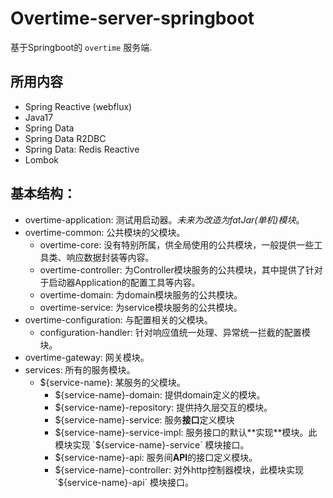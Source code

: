 # Overtime-server-springboot

基于Springboot的 `overtime` 服务端.

## 所用内容
- Spring Reactive (webflux)
- Java17
- Spring Data
- Spring Data R2DBC
- Spring Data: Redis Reactive
- Lombok


## 基本结构：
- overtime-application: 测试用启动器。*未来为改造为fatJar(单机)模块*。
- overtime-common: 公共模块的父模块。
  - overtime-core: 没有特别所属，供全局使用的公共模块，一般提供一些工具类、响应数据封装等内容。
  - overtime-controller: 为Controller模块服务的公共模块，其中提供了针对于启动器Application的配置工具等内容。
  - overtime-domain: 为domain模块服务的公共模块。
  - overtime-service: 为service模块服务的公共模块。
- overtime-configuration: 与配置相关的父模块。
  - configuration-handler: 针对响应值统一处理、异常统一拦截的配置模块。
- overtime-gateway: 网关模块。
- services: 所有的服务模块。
  - ${service-name}: 某服务的父模块。
    - ${service-name}-domain: 提供domain定义的模块。
    - ${service-name}-repository: 提供持久层交互的模块。
    - ${service-name}-service: 服务**接口**定义模块
    - ${service-name}-service-impl: 服务接口的默认**实现**模块。此模块实现 `${service-name}-service` 模块接口。
    - ${service-name}-api: 服务间**API**的接口定义模块。
    - ${service-name}-controller: 对外http控制器模块，此模块实现 `${service-name}-api` 模块接口。

